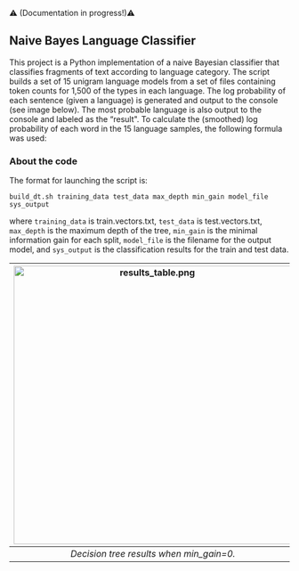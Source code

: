 :warning: (Documentation in progress!):warning:

Naive Bayes Language Classifier
---

This project is a Python implementation of a naive Bayesian classifier that classifies fragments of text according to language category. The script builds a set of 15 unigram language models from a set of files containing token counts for 1,500 of the types in each language. The log probability of each sentence (given a language) is generated and output to the console (see image below). The most probable language is also output to the console and labeled as the “result".
To calculate the (smoothed) log probability of each word in the 15 language samples, the following formula was used:



### About the code

The format for launching the script is:  

```build_dt.sh training_data test_data max_depth min_gain model_file sys_output```

where ```training_data``` is train.vectors.txt, ```test_data``` is test.vectors.txt, ```max_depth``` is the maximum depth of the tree, ```min_gain``` is the minimal information gain for each split, ```model_file``` is the filename for the output model, and ```sys_output``` is the classification results for the train and test data.

| <img src="results_table.png" alt="results_table.png" width="500"/> | 
|:--:| 
| *Decision tree results when min_gain=0.* |


